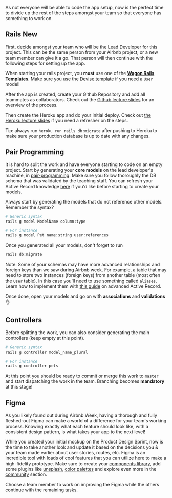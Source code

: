 As not everyone will be able to code the app setup, now is the perfect time to divide up the rest of the steps amongst your team so that everyone has something to work on.


## Rails New
First, decide amongst your team who will be the Lead Developer for this project. This can be the same person from your Airbnb project, or a new team member can give it a go. That person will then continue with the following steps for setting up the app.

When starting your rails project, you **must** use one of the [**Wagon Rails Templates**](https://github.com/lewagon/rails-templates). Make sure you use the [Devise template](https://github.com/lewagon/rails-templates#devise) if you need a `User` model!

After the app is created, create your Github Repository and add all teammates as collaborators. Check out the [Github lecture slides](https://kitt.lewagon.com/camps/<user.batch_slug>/lectures/05-Rails%2F06-Airbnb-Devise#/1/3/0) for an overview of the process.

Then create the Heroku app and do your initial deploy. Check out [the Heroku lecture slides](https://kitt.lewagon.com/camps/<user.batch_slug>/lectures/05-Rails%2F05-Rails-MC-with-images#/0/2/5) if you need a refresher on the steps.

Tip: always run `heroku run rails db:migrate` after pushing to Heroku to make sure your production database is up to date with any changes.

## Pair Programming
It is hard to split the work and have everyone starting to code on an empty project. Start by generating your **core models** on the lead developer's machine, in [pair-programming](https://en.wikipedia.org/wiki/Pair_programming). Make sure you follow thoroughly the DB schema that was validated by the teaching staff. You can refresh your Active Record knowledge [here](https://kitt.lewagon.com/knowledge/cheatsheets/active_record_basics) if you'd like before starting to create your models.

Always start by generating the models that do not reference other models. Remember the syntax?


```bash
# Generic syntax
rails g model ModelName column:type

# For instance
rails g model Pet name:string user:references
```

Once you generated all your models, don't forget to run

```bash
rails db:migrate
```

Note: Some of your schemas may have more advanced relationships and foreign keys than we saw during Airbnb week. For example, a table that may need to store two instances (foreign keys) from another table (most often the `User` table). In this case you'll need to use something called `aliases`. Learn how to implement them with [this guide](https://kitt.lewagon.com/knowledge/cheatsheets/active_record_advanced) on advanced Active Record.

Once done, open your models and go on with **associations** and **validations** 👌

## Controllers

Before splitting the work, you can also consider generating the main controllers (keep empty at this point).

```bash
# Generic syntax
rails g controller model_name_plural

# For instance
rails g controller pets
```

At this point you should be ready to commit or merge this work to `master` and start dispatching the work in the team. Branching becomes **mandatory** at this stage!


## Figma
As you likely found out during Airbnb Week, having a thorough and fully fleshed-out Figma can make a world of a difference for your team's working process. Knowing exactly what each feature should look like, with a consistent design pattern, is what takes your app to the next level!

While you created your initial mockup on the Product Design Sprint, now is the time to take another look and update it based on the decisions you & your team made earlier about user stories, routes, etc.
Figma is an incredible tool with loads of cool features that you can utilize here to make a high-fidelity prototype. Make sure to create your [components library](https://help.figma.com/hc/en-us/articles/360038662654-Guide-to-Components-in-Figma), add some plugins like [unsplash](https://www.figma.com/community/plugin/738454987945972471/Unsplash), [color palettes](https://www.figma.com/community/search?model_type=public_plugins&q=color%20palettes) and explore even more in the [community](https://www.figma.com/community/explore) section.

Choose a team member to work on improving the Figma while the others continue with the remaining tasks.
